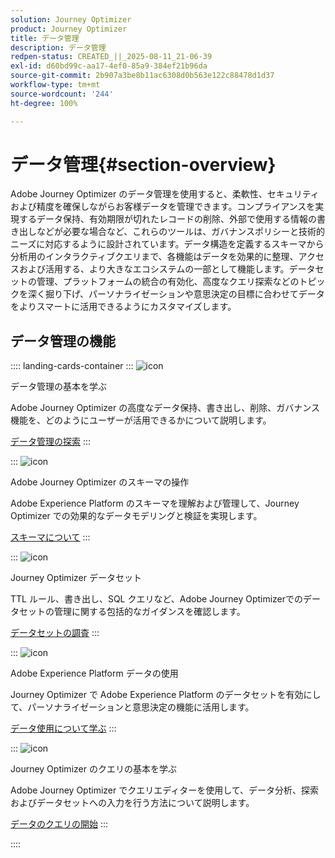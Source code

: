 ```yaml
---
solution: Journey Optimizer
product: Journey Optimizer
title: データ管理
description: データ管理
redpen-status: CREATED_||_2025-08-11_21-06-39
exl-id: d60bd99c-aa17-4ef0-85a9-384ef21b96da
source-git-commit: 2b907a3be8b11ac6308d0b563e122c88478d1d37
workflow-type: tm+mt
source-wordcount: '244'
ht-degree: 100%

---
```


# データ管理{#section-overview}

Adobe Journey Optimizer のデータ管理を使用すると、柔軟性、セキュリティおよび精度を確保しながらお客様データを管理できます。コンプライアンスを実現するデータ保持、有効期限が切れたレコードの削除、外部で使用する情報の書き出しなどが必要な場合など、これらのツールは、ガバナンスポリシーと技術的ニーズに対応するように設計されています。データ構造を定義するスキーマから分析用のインタラクティブクエリまで、各機能はデータを効果的に整理、アクセスおよび活用する、より大きなエコシステムの一部として機能します。データセットの管理、プラットフォームの統合の有効化、高度なクエリ探索などのトピックを深く掘り下げ、パーソナライゼーションや意思決定の目標に合わせてデータをよりスマートに活用できるようにカスタマイズします。

## データ管理の機能

:::: landing-cards-container
:::
![icon](https://cdn.experienceleague.adobe.com/icons/book.svg?lang=ja)

データ管理の基本を学ぶ

Adobe Journey Optimizer の高度なデータ保持、書き出し、削除、ガバナンス機能を、どのようにユーザーが活用できるかについて説明します。

[データ管理の探索](../using/data/gs-data.md)
:::

:::
![icon](https://cdn.experienceleague.adobe.com/icons/puzzle-piece.svg?lang=ja)

Adobe Journey Optimizer のスキーマの操作

Adobe Experience Platform のスキーマを理解および管理して、Journey Optimizer での効果的なデータモデリングと検証を実現します。

[スキーマについて](../using/data/get-started-schemas.md)
:::

:::
![icon](https://cdn.experienceleague.adobe.com/icons/database.svg?lang=ja)

Journey Optimizer データセット

TTL ルール、書き出し、SQL クエリなど、Adobe Journey Optimizerでのデータセットの管理に関する包括的なガイダンスを確認します。

[データセットの調査](datasets-landing-page.md)
:::

:::
![icon](https://cdn.experienceleague.adobe.com/icons/bullseye.svg?lang=ja)

Adobe Experience Platform データの使用

Journey Optimizer で Adobe Experience Platform のデータセットを有効にして、パーソナライゼーションと意思決定の機能に活用します。

[データ使用について学ぶ](../using/data/lookup-aep-data.md)
:::

:::
![icon](https://cdn.experienceleague.adobe.com/icons/chart-line.svg?lang=ja)

Journey Optimizer のクエリの基本を学ぶ

Adobe Journey Optimizer でクエリエディターを使用して、データ分析、探索およびデータセットへの入力を行う方法について説明します。

[データのクエリの開始](../using/data/get-started-queries.md)
:::

::::
